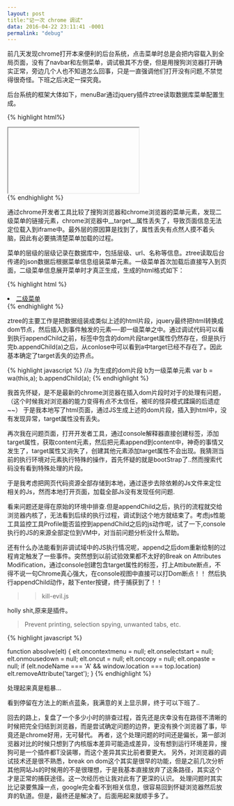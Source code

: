 ```yaml
---
layout: post
title:"记一次 chrome 调试"
data: 2016-04-22 23:11:41 -0001
permalink: "debug"
---
```


前几天发现chrome打开本来便利的后台系统，点击菜单时总是会把内容载入到全局页面，没有了navbar和左侧菜单，调试极其不方便，但是用搜狗浏览器打开确实正常，旁边几个人也不知道怎么回事，只是一直强调他们打开没有问题,不禁觉得很奇怪。下班之后决定一探究竟。

后台系统的框架大体如下，menuBar通过jquery插件ztree读取数据库菜单配置生成。

{% highlight html%}
<div class="navbar"></div>
<div class="menubar"></div>
<div class="content">
    <iframe name="mainFrame"></iframe>
</div>
{% endhighlight %}

通过chrome开发者工具比较了搜狗浏览器和chrome浏览器的菜单元素，发现二级菜单的链接元素，chrome浏览器中__target__属性丢失了，导致页面信息无法定位载入到iframe中。最外层的原因算是找到了，属性丢失有点然人摸不着头脑，因此有必要搞清楚菜单加载的过程。

菜单的层级的层级记录在数据库中，包括层级、url、名称等信息。ztree读取后台传递的json数据后根据菜单信息组装菜单元素。一级菜单首次加载后直接写入到页面，二级菜单信息展开菜单时才真正生成，生成的html格式如下：

{% highlight html %}
<li class="menubar li"><a onclick="" href="menu_url" target="mainFrame" style class="link">二级菜单</a></li>
{% endhighlight %}

ztree的主要工作是把数据组装成类似上述的html片段，jquery最终把html转换成dom节点，然后插入到事件触发的元素—-即一级菜单之中。通过调试代码可以看到执行appendChild之前，<a>标签中包含的dom片段target属性仍然存在，但是执行完b.appendChild(a)之后，从conlose中可以看到a中target已经不存在了。因此基本确定了target丢失的边界点。

{% highlight javascript %}
    //a 为生成的dom片段 b为一级菜单元素
    var b = wa(this,a);
    b.appendChild(a);
{% endhighlight %}

我首先怀疑，是不是最新的chrome浏览器在插入dom片段时对于<a>的处理有问题，（这个时候我对浏览器的能力变得有点不太信任，被IE的怪异模式蹂躏的后遗症~~）
于是我本地写了html页面，通过JS生成上述的dom片段，插入到html中，没有发现异常，target属性没有丢失。

再次我在问题页面，打开开发者工具，通过console解释器直接创建<a>标签，添加target属性，获取content元素，然后把<a>元素append到content中，神奇的事情又发生了，target属性又消失了，创建其他元素添加target属性不会出现。我猜测当前的执行环境对<a>元素执行特殊的操作，首先怀疑的就是bootStrap了..然而搜索代码没有看到特殊处理的片段。

于是我考虑把网页代码资源全部存储到本地，通过逐步去除依赖的Js文件来定位相关的Js，然而本地打开页面，加载全部Js没有发现任何问题.

看来问题还是得在原始的环境中排查.但是appendChild之后，执行的流程就交给浏览器内核了，无法看到后续的执行过程，调试到这个地方就结束了。考虑js性能工具监控工具Profile能否监控到appendChild之后的js动作呢，试了一下,console执行的JS的来源全部定位到VM中，对当前问题分析没什么帮助。

还有什么办法能看到非调试域中的JS执行情况呢，append之后dom重新绘制的过程肯定触发了一些事件。突然想到以前试验效果都不太好的Break on Attributes Modification，通过console创建包含target属性的<a>标签，打上Attibute断点，不得不说一句Chrome真心强大，在console视图中直接可以打Dom断点！！
然后执行appendChild动作，敲下enter按键，终于捕获到了！！

>>kill-evil.js

holly shit,原来是插件。

>Prevent printing, selection spying, unwanted tabs, etc.

{% highlight javascript %}

function absolve(elt) {
    elt.oncontextmenu = null;
    elt.onselectstart = null;
    elt.onmousedown = null;
    elt.oncut = null;
    elt.oncopy = null;
    elt.onpaste = null;
    if (elt.nodeName === 'A' && window.location === top.location)
        elt.removeAttribute('target');
}
{% endhighlight %}

处理起来真是粗暴...

看到停留在方法上的断点蓝条，我满意的关上显示屏，终于可以下班了..

回去的路上，复盘了一个多少小时的排查过程，首先还是庆幸没有在路径不清晰的时候把完全归结到浏览器，而是尝试确定问题的边界，更没有换个浏览器了事，毕竟还是chrome好用，无可替代。
再者，这个处理问题的时间还是偏长，第一部浏览器对比的时候只想到了内核版本差异可能造成差异，没有想到运行环境差异，搜狗可是一个插件都T没装哪，而这个差异其实比前者要更大。
另外，对浏览器的调试技术还是很不熟悉，break on dom这个其实是很早的功能，但是之前几次分析其他网站Js的时候用的不是很理想，于是我基本直接放弃了这条路径，其实这个才是正常的捕获途径。这一次经历也让我对此有了更深的认识。
处理问题时其实比记录要焦躁一点，google完全看不到相关信息，很容易回到怀疑浏览器然后放弃的轨道。但是，最终还是解决了。后面用起来就顺手多了。